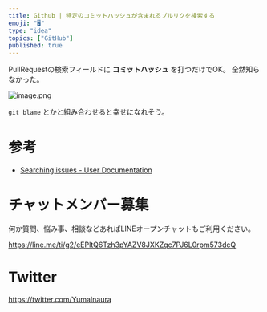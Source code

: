 ```yaml
---
title: Github | 特定のコミットハッシュが含まれるプルリクを検索する
emoji: "🖥"
type: "idea"
topics: ["GitHub"]
published: true
---
```


PullRequestの検索フィールドに **コミットハッシュ** を打つだけでOK。
全然知らなかった。

![image.png](https://qiita-image-store.s3.amazonaws.com/0/89618/be24d8b3-f42d-fcef-e299-72a5151ec94a.png)



`git blame` とかと組み合わせると幸せになれそう。

# 参考

- [Searching issues - User Documentation](https://help.github.com/articles/searching-issues/#search-by-the-commit-shas-within-a-pull-request)








<!-- Update From Qiita API -->

# チャットメンバー募集


何か質問、悩み事、相談などあればLINEオープンチャットもご利用ください。

https://line.me/ti/g2/eEPltQ6Tzh3pYAZV8JXKZqc7PJ6L0rpm573dcQ





# Twitter


https://twitter.com/YumaInaura


<!-- Update From Qiita API -->


